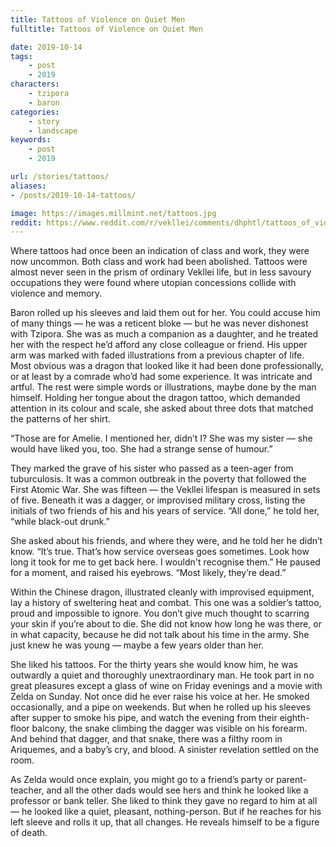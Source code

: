 ```yaml
---
title: Tattoos of Violence on Quiet Men
fulltitle: Tattoos of Violence on Quiet Men

date: 2019-10-14
tags:
    - post
    - 2019
characters:
    - tzipora
    - baron
categories:
    - story
    - landscape
keywords:
    - post
    - 2019

url: /stories/tattoos/
aliases:
- /posts/2019-10-14-tattoos/

image: https://images.millmint.net/tattoos.jpg
reddit: https://www.reddit.com/r/vekllei/comments/dhphtl/tattoos_of_violence_on_quiet_men/
---
```


Where tattoos had once been an indication of class and work, they were now uncommon. Both class and work had been abolished. Tattoos were almost never seen in the prism of ordinary Vekllei life, but in less savoury occupations they were found where utopian concessions collide with violence and memory.

Baron rolled up his sleeves and laid them out for her. You could accuse him of many things — he was a reticent bloke — but he was never dishonest with Tzipora. She was as much a companion as a daughter, and he treated her with the respect he’d afford any close colleague or friend. His upper arm was marked with faded illustrations from a previous chapter of life. Most obvious was a dragon that looked like it had been done professionally, or at least by a comrade who’d had some experience. It was intricate and artful. The rest were simple words or illustrations, maybe done by the man himself. Holding her tongue about the dragon tattoo, which demanded attention in its colour and scale, she asked about three dots that matched the patterns of her shirt.

“Those are for Amelie. I mentioned her, didn’t I? She was my sister — she would have liked you, too. She had a strange sense of humour.”

They marked the grave of his sister who passed as a teen-ager from tuburculosis. It was a common outbreak in the poverty that followed the First Atomic War. She was fifteen — the Vekllei lifespan is measured in sets of five. Beneath it was a dagger, or improvised military cross, listing the initials of two friends of his and his years of service. “All done,” he told her, “while black-out drunk.”

She asked about his friends, and where they were, and he told her he didn’t know. “It’s true. That’s how service overseas goes sometimes. Look how long it took for me to get back here. I wouldn't recognise them.” He paused for a moment, and raised his eyebrows. “Most likely, they’re dead.”

Within the Chinese dragon, illustrated cleanly with improvised equipment, lay a history of sweltering heat and combat. This one was a soldier’s tattoo, proud and impossible to ignore. You don’t give much thought to scarring your skin if you’re about to die. She did not know how long he was there, or in what capacity, because he did not talk about his time in the army. She just knew he was young — maybe a few years older than her.

She liked his tattoos. For the thirty years she would know him, he was outwardly a quiet and thoroughly unextraordinary man. He took part in no great pleasures except a glass of wine on Friday evenings and a movie with Zelda on Sunday. Not once did he ever raise his voice at her. He smoked occasionally, and a pipe on weekends. But when he rolled up his sleeves after supper to smoke his pipe, and watch the evening from their eighth-floor balcony, the snake climbing the dagger was visible on his forearm. And behind that dagger, and that snake, there was a filthy room in Ariquemes, and a baby’s cry, and blood. A sinister revelation settled on the room.

As Zelda would once explain, you might go to a friend’s party or parent-teacher, and all the other dads would see hers and think he looked like a professor or bank teller. She liked to think they gave no regard to him at all — he looked like a quiet, pleasant, nothing-person. But if he reaches for his left sleeve and rolls it up, that all changes. He reveals himself to be a figure of death.
